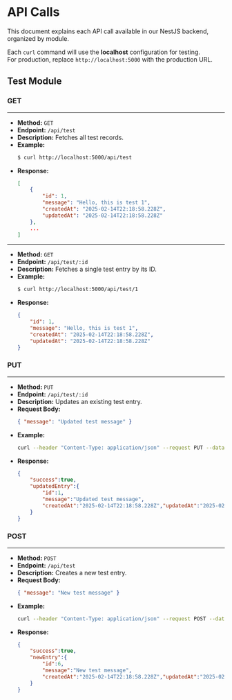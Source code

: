 # API Calls

This document explains each API call available in our NestJS backend, organized by module.

Each `curl` command will use the **localhost** configuration for testing.  
For production, replace `http://localhost:5000` with the production URL.

## Test Module

### GET
---
- **Method:** `GET`
- **Endpoint:** `/api/test`
- **Description:** Fetches all test records.
- **Example:**
    ```sh
    $ curl http://localhost:5000/api/test
    ```
- **Response:**
    ```json
    [
        {
            "id": 1,
            "message": "Hello, this is test 1",
            "createdAt": "2025-02-14T22:18:58.228Z",
            "updatedAt": "2025-02-14T22:18:58.228Z"
        },
        ...
    ]
    ```
---

- **Method:** `GET`
- **Endpoint:** `/api/test/:id`
- **Description:** Fetches a single test entry by its ID.
- **Example:**
    ```sh
    $ curl http://localhost:5000/api/test/1
    ```
- **Response:**
    ```json
    {
        "id": 1,
        "message": "Hello, this is test 1",
        "createdAt": "2025-02-14T22:18:58.228Z",
        "updatedAt": "2025-02-14T22:18:58.228Z"
    }
    ```

### PUT
---
- **Method:** `PUT`
- **Endpoint:** `/api/test/:id`
- **Description:** Updates an existing test entry.
- **Request Body:**
    ```json
    { "message": "Updated test message" }
    ```
- **Example:**
    ```sh
    curl --header "Content-Type: application/json" --request PUT --data "{ \"message\": \"Updated test message\" }" http://localhost:5000/api/test/1
    ```
- **Response:**
    ```json
    {
        "success":true,
        "updatedEntry":{
            "id":1,
            "message":"Updated test message",
            "createdAt":"2025-02-14T22:18:58.228Z","updatedAt":"2025-02-14T22:43:12.370Z"
        }
    }
    ```

### POST
---
- **Method:** `POST`
- **Endpoint:** `/api/test`
- **Description:** Creates a new test entry.
- **Request Body:**
    ```json
    { "message": "New test message" }
    ```
- **Example:**
    ```sh
    curl --header "Content-Type: application/json" --request POST --data "{ \"message\": \"New test message\" }" http://localhost:5000/api/test
    ```
- **Response:**
    ```json
    {
        "success":true,
        "newEntry":{
            "id":6,
            "message":"New test message",
            "createdAt":"2025-02-14T22:18:58.228Z","updatedAt":"2025-02-14T22:43:12.370Z"
        }
    }
    ```
